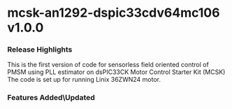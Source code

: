 # mcsk-an1292-dspic33cdv64mc106 v1.0.0
### Release Highlights
This is the first version of code for sensorless field oriented control of PMSM using PLL estimator on dsPIC33CK Motor Control Starter Kit (MCSK)
The code is set up for running Linix 36ZWN24 motor.

### Features Added\Updated



